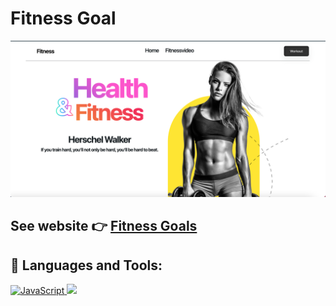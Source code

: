 # Fitness Goal

<img src='src/assets/nextui.png' />

## See  website 👉 [Fitness Goals](https://nextui-byy.pages.dev/)

## 🚀 Languages and Tools:
<p align="left"> 
  <a href="https://developer.mozilla.org/en-US/docs/Web/JavaScript" target="_blank"> <img src="https://img.icons8.com/color/48/000000/javascript.png" title="JavaScript"/> </a>
  <a href="https://developer.mozilla.org/en-US/docs/Web/JavaScript" target="_blank"> <img src="https://icons8.com/vue-static/landings/app/tabs/icon-google.png title="JavaScript"/> </a>
</p>

